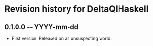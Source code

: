 # Revision history for DeltaQIHaskell

## 0.1.0.0 -- YYYY-mm-dd

* First version. Released on an unsuspecting world.
